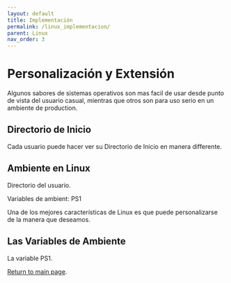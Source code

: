```yaml
---
layout: default
title: Implementación
permalink: /linux_implementacion/
parent: Linux
nav_order: 3
---
```


# Personalización y Extensión
 
Algunos sabores de sistemas operativos son mas facil de usar desde punto de vista del usuario casual, mientras que otros son para uso serio en un ambiente de production.

## Directorio de Inicio

Cada usuario puede hacer ver su Directorio de Inicio en manera differente.

## Ambiente en Linux

Directorio del usuario.

Variables de ambient: PS1

Una de los mejores características de Linux es que puede personalizarse de la manera que deseamos.


## Las Variables de Ambiente

La variable PS1.

[Return to main page]({{site.baseurl}}/).
